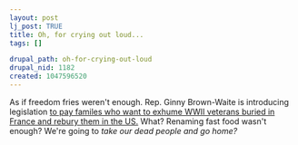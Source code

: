 ```yaml
--- 
layout: post
lj_post: TRUE
title: Oh, for crying out loud...
tags: []

drupal_path: oh-for-crying-out-loud
drupal_nid: 1182
created: 1047596520
---
```

As if freedom fries weren't enough. Rep. Ginny Brown-Waite is introducing legislation <a href="http://www.ohio.com/mld/ohio/news/5384694.htm" target="_blank">to pay familes who want to exhume WWII veterans buried in France and rebury them in the US.</a> What? Renaming fast food wasn't enough? We're going to <i>take our dead people and go home?</i>
